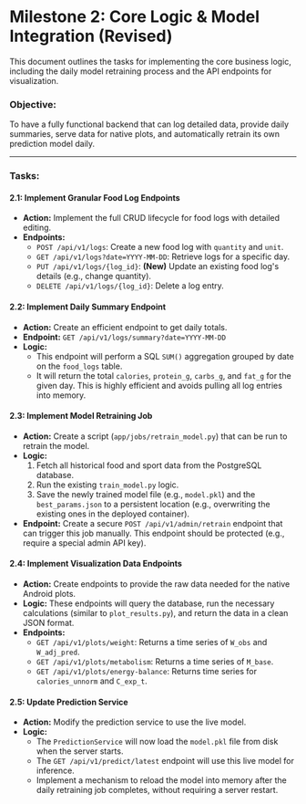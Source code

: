 # Milestone 2: Core Logic & Model Integration (Revised)

This document outlines the tasks for implementing the core business logic, including the daily model retraining process and the API endpoints for visualization.

### **Objective:**
To have a fully functional backend that can log detailed data, provide daily summaries, serve data for native plots, and automatically retrain its own prediction model daily.

---

### **Tasks:**

#### 2.1: Implement Granular Food Log Endpoints
-   **Action:** Implement the full CRUD lifecycle for food logs with detailed editing.
-   **Endpoints:**
    -   `POST /api/v1/logs`: Create a new food log with `quantity` and `unit`.
    -   `GET /api/v1/logs?date=YYYY-MM-DD`: Retrieve logs for a specific day.
    -   `PUT /api/v1/logs/{log_id}`: **(New)** Update an existing food log's details (e.g., change quantity).
    -   `DELETE /api/v1/logs/{log_id}`: Delete a log entry.

#### 2.2: Implement Daily Summary Endpoint
-   **Action:** Create an efficient endpoint to get daily totals.
-   **Endpoint:** `GET /api/v1/logs/summary?date=YYYY-MM-DD`
-   **Logic:**
    -   This endpoint will perform a SQL `SUM()` aggregation grouped by date on the `food_logs` table.
    -   It will return the total `calories`, `protein_g`, `carbs_g`, and `fat_g` for the given day. This is highly efficient and avoids pulling all log entries into memory.

#### 2.3: Implement Model Retraining Job
-   **Action:** Create a script (`app/jobs/retrain_model.py`) that can be run to retrain the model.
-   **Logic:**
    1.  Fetch all historical food and sport data from the PostgreSQL database.
    2.  Run the existing `train_model.py` logic.
    3.  Save the newly trained model file (e.g., `model.pkl`) and the `best_params.json` to a persistent location (e.g., overwriting the existing ones in the deployed container).
-   **Endpoint:** Create a secure `POST /api/v1/admin/retrain` endpoint that can trigger this job manually. This endpoint should be protected (e.g., require a special admin API key).

#### 2.4: Implement Visualization Data Endpoints
-   **Action:** Create endpoints to provide the raw data needed for the native Android plots.
-   **Logic:** These endpoints will query the database, run the necessary calculations (similar to `plot_results.py`), and return the data in a clean JSON format.
-   **Endpoints:**
    -   `GET /api/v1/plots/weight`: Returns a time series of `W_obs` and `W_adj_pred`.
    -   `GET /api/v1/plots/metabolism`: Returns a time series of `M_base`.
    -   `GET /api/v1/plots/energy-balance`: Returns time series for `calories_unnorm` and `C_exp_t`.

#### 2.5: Update Prediction Service
-   **Action:** Modify the prediction service to use the live model.
-   **Logic:**
    -   The `PredictionService` will now load the `model.pkl` file from disk when the server starts.
    -   The `GET /api/v1/predict/latest` endpoint will use this live model for inference.
    -   Implement a mechanism to reload the model into memory after the daily retraining job completes, without requiring a server restart.